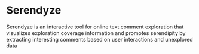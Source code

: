 # Serendyze
Serendyze is an interactive tool for online text comment exploration that visualizes exploration coverage information and promotes serendipity by extracting interesting comments based on user interactions and unexplored data
